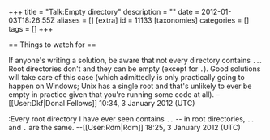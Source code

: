 +++
title = "Talk:Empty directory"
description = ""
date = 2012-01-03T18:26:55Z
aliases = []
[extra]
id = 11133
[taxonomies]
categories = []
tags = []
+++

== Things to watch for ==

If anyone's writing a solution, be aware that not every directory contains <code>..</code>. Root directories don't and they can be empty (except for <code>.</code>). Good solutions will take care of this case (which admittedly is only practically going to happen on Windows; Unix has a single root and that's unlikely to ever be empty in practice given that you're running some code at all). –[[User:Dkf|Donal Fellows]] 10:34, 3 January 2012 (UTC)

:Every root directory I have ever seen contains <code>..</code> -- in root directories, <code>..</code> and <code>.</code> are the same.  --[[User:Rdm|Rdm]] 18:25, 3 January 2012 (UTC)
